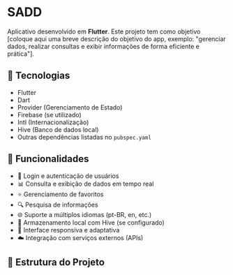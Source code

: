 # SADD

Aplicativo desenvolvido em **Flutter**. Este projeto tem como objetivo [coloque aqui uma breve descrição do objetivo do app, exemplo: "gerenciar dados, realizar consultas e exibir informações de forma eficiente e prática"].

## 📱 Tecnologias

- Flutter
- Dart
- Provider (Gerenciamento de Estado)
- Firebase (se utilizado)
- Intl (Internacionalização)
- Hive (Banco de dados local)
- Outras dependências listadas no `pubspec.yaml`

## 🚀 Funcionalidades

- 🔑 Login e autenticação de usuários
- 📊 Consulta e exibição de dados em tempo real
- ⭐ Gerenciamento de favoritos
- 🔍 Pesquisa de informações
- 🌐 Suporte a múltiplos idiomas (pt-BR, en, etc.)
- 💾 Armazenamento local com Hive (se configurado)
- 🎨 Interface responsiva e adaptativa
- ☁️ Integração com serviços externos (APIs)

## 📂 Estrutura do Projeto

